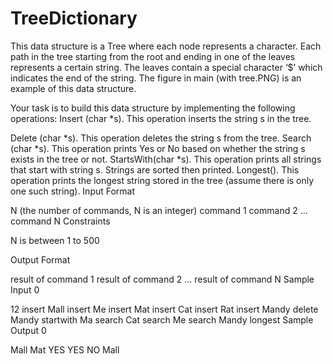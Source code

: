 # TreeDictionary
This data structure is a Tree where each node represents a character. Each path in the tree starting from the root and ending in one of the leaves represents a certain string. The leaves contain a special character ‘$’ which indicates the end of the string. The figure in main (with tree.PNG) is an example of this data structure.

Your task is to build this data structure by implementing the following operations: Insert (char *s). This operation inserts the string s in the tree.

Delete (char *s). This operation deletes the string s from the tree.
Search (char *s). This operation prints Yes or No based on whether the string s exists in the tree or not.
StartsWith(char *s). This operation prints all strings that start with string s. Strings are sorted then printed.
Longest(). This operation prints the longest string stored in the tree (assume there is only one such string).
Input Format

N (the number of commands, N is an integer)
command 1
command 2
...
command N
Constraints

N is between 1 to 500

Output Format

result of command 1
result of command 2
...
result of command N
Sample Input 0

12
insert Mall
insert Me
insert Mat
insert Cat
insert Rat
insert Mandy
delete Mandy
startwith Ma
search Cat
search Me
search Mandy
longest
Sample Output 0

Mall
Mat
YES
YES
NO
Mall

